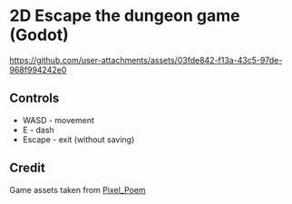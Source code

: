 # 2D Escape the dungeon game (Godot)

https://github.com/user-attachments/assets/03fde842-f13a-43c5-97de-968f994242e0

## Controls
* WASD - movement
* E - dash
* Escape - exit (without saving)

## Credit
Game assets taken from [Pixel_Poem](https://pixel-poem.itch.io/dungeon-assetpuck)
